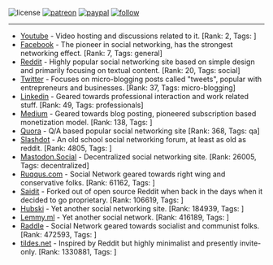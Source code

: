 ![license](https://img.shields.io/github/license/prahladyeri/siterank-stats.svg)
[![patreon](https://img.shields.io/badge/Patreon-brown.svg?logo=patreon)](https://www.patreon.com/prahladyeri)
[![paypal](https://img.shields.io/badge/PayPal-blue.svg?logo=paypal)](https://www.paypal.com/cgi-bin/webscr?cmd=_s-xclick&hosted_button_id=JM8FUXNFUK6EU)
[![follow](https://img.shields.io/twitter/follow/prahladyeri.svg?style=social)](https://twitter.com/prahladyeri)

---
- [Youtube](https://www.youtube.com/) - Video hosting and discussions related to it. [Rank: 2, Tags: ]
- [Facebook](https://www.facebook.com/) - The pioneer in social networking, has the strongest networking effect. [Rank: 7, Tags: general]
- [Reddit](https://www.reddit.com) - Highly popular social networking site based on simple design and primarily focusing on textual content. [Rank: 20, Tags: social]
- [Twitter](https://twitter.com/) - Focuses on micro-blogging posts called "tweets", popular with entrepreneurs and businesses. [Rank: 37, Tags: micro-blogging]
- [Linkedin](https://www.linkedin.com/) - Geared towards professional interaction and work related stuff. [Rank: 49, Tags: professionals]
- [Medium](https://medium.com/) - Geared towards blog posting, pioneered subscription based monetization model. [Rank: 138, Tags: ]
- [Quora](https://www.quora.com/) - Q/A based popular social networking site [Rank: 368, Tags: qa]
- [Slashdot](https://slashdot.org/) - An old school social networking forum, at least as old as reddit. [Rank: 4805, Tags: ]
- [Mastodon.Social](https://mastodon.social/) - Decentralized social networking site. [Rank: 26005, Tags: decentralized]
- [Ruqqus.com](https://ruqqus.com/) - Social Network geared towards right wing and conservative folks. [Rank: 61162, Tags: ]
- [Saidit](https://saidit.net/) - Forked out of open source Reddit when back in the days when it decided to go proprietary. [Rank: 106619, Tags: ]
- [Hubski](https://hubski.com/) - Yet another social networking site. [Rank: 184939, Tags: ]
- [Lemmy.ml](https://lemmy.ml/) - Yet another social network. [Rank: 416189, Tags: ]
- [Raddle](https://raddle.me/) - Social Network geared towards socialist and communist folks. [Rank: 472593, Tags: ]
- [tildes.net](https://tildes.net/) - Inspired by Reddit but highly minimalist and presently invite-only. [Rank: 1330881, Tags: ]

